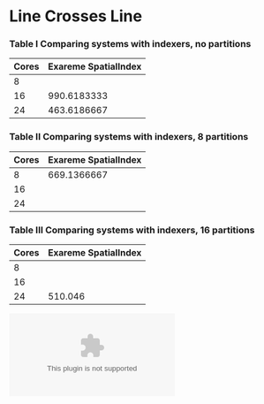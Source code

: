 # Line Crosses Line


### Table I Comparing systems with indexers, no partitions
Cores | Exareme SpatialIndex
--- | --- 
8 | 
16 | 990.6183333
24 | 463.6186667
          
### Table II Comparing systems with indexers, 8 partitions       
Cores | Exareme SpatialIndex
--- | --- 
8 | 669.1366667
16 | 
24 | 
          
### Table III Comparing systems with indexers, 16 partitions       
Cores | Exareme SpatialIndex
--- | --- 
8 | 
16 | 
24 | 510.046


![stark-line-index](https://github.com/kgiann78/GeoSpatial-Distributed-Systems/tree/feature-figures/figures/stark-line-index.eps)
